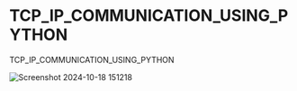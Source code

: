 # TCP_IP_COMMUNICATION_USING_PYTHON
TCP_IP_COMMUNICATION_USING_PYTHON

![Screenshot 2024-10-18 151218](https://github.com/user-attachments/assets/406e1fa3-8558-4e13-8d29-6996aaaacb26)
